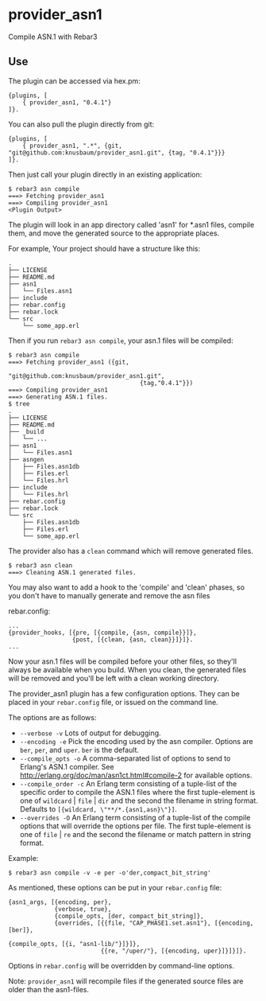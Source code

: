 provider_asn1
=====

Compile ASN.1 with Rebar3

Use
---

The plugin can be accessed via hex.pm:
```
{plugins, [
    { provider_asn1, "0.4.1"}
]}.
```

You can also pull the plugin directly from git:
```
{plugins, [
    { provider_asn1, ".*", {git, "git@github.com:knusbaum/provider_asn1.git", {tag, "0.4.1"}}}
]}.
```

Then just call your plugin directly in an existing application:

```
$ rebar3 asn compile
===> Fetching provider_asn1
===> Compiling provider_asn1
<Plugin Output>
```

The plugin will look in an app directory called 'asn1' for *.asn1 files, compile them, and move the generated source to the appropriate places.

For example, Your project should have a structure like this:
```
.
├── LICENSE
├── README.md
├── asn1
│   └── Files.asn1
├── include
├── rebar.config
├── rebar.lock
└── src
    └── some_app.erl
```
Then if you run `rebar3 asn compile`, your asn.1 files will be compiled:
```
$ rebar3 asn compile
===> Fetching provider_asn1 ({git,
                                     "git@github.com:knusbaum/provider_asn1.git",
                                     {tag,"0.4.1"}})
===> Compiling provider_asn1
===> Generating ASN.1 files.
$ tree
.
├── LICENSE
├── README.md
├── _build
│   └── ...
├── asn1
│   └── Files.asn1
├── asngen
│   ├── Files.asn1db
│   ├── Files.erl
│   └── Files.hrl
├── include
│   └── Files.hrl
├── rebar.config
├── rebar.lock
└── src
    ├── Files.asn1db
    ├── Files.erl
    └── some_app.erl
```

The provider also has a `clean` command which will remove generated files.
```
$ rebar3 asn clean
===> Cleaning ASN.1 generated files.
```

You may also want to add a hook to the 'compile' and 'clean' phases, so you don't have to manually generate and remove the asn files

rebar.config:
```
...
{provider_hooks, [{pre, [{compile, {asn, compile}}]},
                  {post, [{clean, {asn, clean}}]}]}.
...
```
Now your asn.1 files will be compiled before your other files, so they'll always be available when you build.
When you clean, the generated files will be removed and you'll be left with a clean working directory.

The provider_asn1 plugin has a few configuration options.
They can be placed in your `rebar.config` file, or issued on the command line.

The options are as follows:
 * `--verbose -v` Lots of output for debugging.
 * `--encoding -e` Pick the encoding used by the asn compiler. Options
   are `ber`, `per`, and `uper`. `ber` is the default.
 * `--compile_opts -o` A comma-separated list of options to send to
   Erlang's ASN.1 compiler. See
   http://erlang.org/doc/man/asn1ct.html#compile-2 for available
   options.
 * `--compile_order -c` An Erlang term consisting of a tuple-list of
   the specific order to compile the ASN.1 files where the first
   tuple-element is one of `wildcard` | `file` | `dir` and the second
   the filename in string format. Defaults to
   `[{wildcard, \"**/*.{asn1,asn}\"}]`.
 * `--overrides -O` An Erlang term consisting of a tuple-list of the
   compile options that will override the options per file. The first
   tuple-element is one of `file` | `re` and the second the filename
   or match pattern in string format.

Example:
```
$ rebar3 asn compile -v -e per -o'der,compact_bit_string'
```

As mentioned, these options can be put in your `rebar.config` file:
```
{asn1_args, [{encoding, per},
             {verbose, true},
             {compile_opts, [der, compact_bit_string]},
             {overrides, [{{file, "CAP_PHASE1.set.asn1"}, [{encoding, [ber]},
                                                           {compile_opts, [{i, "asn1-lib/"}]}]},
                          {{re, "/uper/"}, [{encoding, uper}]}]}]}.
```

Options in `rebar.config` will be overridden by command-line options.

Note: `provider_asn1` will recompile files if the generated source
files are older than the asn1-files.
